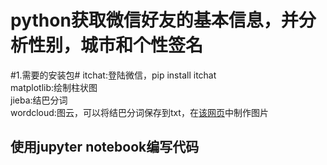 # python获取微信好友的基本信息，并分析性别，城市和个性签名
#1.需要的安装包#
itchat:登陆微信，pip install itchat  
matplotlib:绘制柱状图  
jieba:结巴分词  
wordcloud:图云，可以将结巴分词保存到txt，在[该网页](https://wordart.com/create)中制作图片
## 使用jupyter notebook编写代码